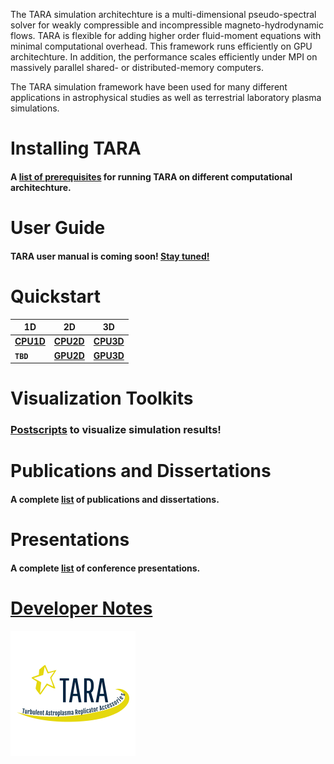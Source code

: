 The TARA simulation architechture is a multi-dimensional pseudo-spectral solver for weakly compressible and incompressible magneto-hydrodynamic flows. TARA is flexible for adding higher order fluid-moment equations with minimal computational overhead. This framework runs efficiently on GPU architechture. In addition, the performance scales efficiently under MPI on massively parallel shared- or distributed-memory computers.

The TARA simulation framework have been used for many different applications in astrophysical studies as well as terrestrial laboratory plasma simulations.

# Installing TARA

#### A [list of prerequisites](prerequisites.md) for running TARA on different computational architechture.

# User Guide
#### TARA user manual is coming soon! [Stay tuned!](documentation.md)

# Quickstart

1D | 2D | 3D
------ | ------ | -----
[**CPU1D**](cpu1d.md) | [**CPU2D**](cpu2d.md) | [**CPU3D**](cpu3d.md)
**`TBD`** | [**GPU2D**](gpu2d.md) | [**GPU3D**](gpu3d.md)

# Visualization Toolkits
### [Postscripts](visualization.md) to visualize simulation results!

# Publications and Dissertations
#### A complete [list](publications.md) of publications and dissertations.

# Presentations
#### A complete [list](presentations.md) of conference presentations.

# [Developer Notes](dev-notes.md)

![TARA Logo](/assets/img/logo.png)
<!-- Format: ![Alt Text](url) -->
